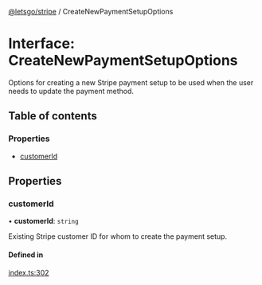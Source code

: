 [@letsgo/stripe](../README.md) / CreateNewPaymentSetupOptions

# Interface: CreateNewPaymentSetupOptions

Options for creating a new Stripe payment setup to be used when the user needs to update the payment method.

## Table of contents

### Properties

- [customerId](CreateNewPaymentSetupOptions.md#customerid)

## Properties

### customerId

• **customerId**: `string`

Existing Stripe customer ID for whom to create the payment setup.

#### Defined in

[index.ts:302](https://github.com/47chapters/letsgo/blob/5310a6f/packages/stripe/src/index.ts#L302)
